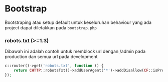 # Bootstrap

Bootstraping atau setup default untuk keseluruhan behaviour yang ada project dapat diletakkan pada `bootstrap.php`


### robots.txt (>=1.3)

Dibawah ini adalah contoh untuk memblock url dengan /admin pada production dan semua url pada development

```php
c::router()->get('robots.txt', function () {
    return CHTTP::robotsTxt()->addUserAgent('*')->addDisallow(CF::isProduction() ? '/admin' : '/')->toResponse();
});
```
